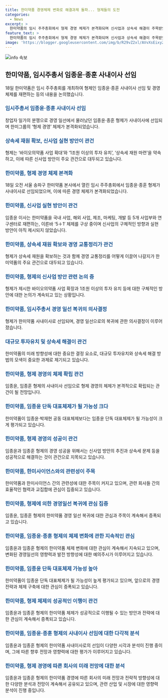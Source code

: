 ```yaml
---
title: 한미약품 경영체제 변화로 해결과제 돌파... 형제들의 도전
categories:
  - News
excerpt: >
  한미약품의 임시 주주총회에서 형제 경영 체제가 본격화되며 신사업과 상속세 해결이 주목받았다. 임종윤·종훈 형제의 사내이사 선임, 상속세 재원 확보, 신사업 실현 방안이 관건이다. 이에 따라 임종윤 이사는 바이오의약품 사업 확대와 상속세 재원 마련을 약속하고 있다. 향후 한미약품의 경영 방향과 형제 경영의 성패가 주목될 전망이다.
feature_text: >
  한미약품의 임시 주주총회에서 형제 경영 체제가 본격화되며 신사업과 상속세 해결이 주목받았다. 임종윤·종훈 형제의 사내이사 선임, 상속세 재원 확보, 신사업 실현 방안이 관건이다. 이에 따라 임종윤 이사는 바이오의약품 사업 확대와 상속세 재원 마련을 약속하고 있다. 향후 한미약품의 경영 방향과 형제 경영의 성패가 주목될 전망이다.
image: 'https://blogger.googleusercontent.com/img/b/R29vZ2xl/AVvXsEixyZcFfHzMRdzZMjFBmAUKJYCLCGyLL1o632UiGVXcaFdKo_bkvkuCioo0uUKlGfBVcT3P84aROyZIXSBEx3Aw5nCQ3pTgDom1WDC4m8eifvWiAmWEEVb4x6G_l8C0QH225ldMjyaFvpxGEBGNO37VmDTDMHGhJPq73UglMfDca1-0aw/s1600/blogspot.png'
---
```


<p><img src="https://blogger.googleusercontent.com/img/b/R29vZ2xl/AVvXsEixyZcFfHzMRdzZMjFBmAUKJYCLCGyLL1o632UiGVXcaFdKo_bkvkuCioo0uUKlGfBVcT3P84aROyZIXSBEx3Aw5nCQ3pTgDom1WDC4m8eifvWiAmWEEVb4x6G_l8C0QH225ldMjyaFvpxGEBGNO37VmDTDMHGhJPq73UglMfDca1-0aw/s1600/blogspot.png" alt="info 속보" /></p>

<h2 data-ke-size="size26">한미약품, 임시주총서 임종윤·종훈 사내이사 선임</h2>

<p data-ke-size="size16">18일 한미약품은 임시 주주총회를 개최하여 형제인 임종윤·종훈 사내이사 선임 및 경영 체제를 재편하는 등의 내용을 논의했습니다. </p>

<h3><b><span style="color: #1a5490;">임시주총서 임종윤·종훈 사내이사 선임</span></b></h3>

<p data-ke-size="size16">창업자 일가의 분쟁으로 경영 일선에서 물러났던 임종윤·종훈 형제가 사내이사에 선임되며 한미그룹의 ‘형제 경영’ 체제가 본격화되었습니다. </p>

<h3><b><span style="color: #1a5490;">상속세 재원 확보, 신사업 실현 방안이 관건</span></b></h3>

<p data-ke-size="size16">형제는 ‘바이오의약품 사업 확대’와 ‘1조원 이상의 투자 유치’, ‘상속세 재원 마련’을 약속하고, 이에 따른 신사업 방안이 주요 관건으로 대두되고 있습니다.</p>

<h3><b><span style="color: #1a5490;">한미약품, 형제 경영 체제 본격화</span></b></h3>

<p data-ke-size="size16">18일 오전 서울 송파구 한미약품 본사에서 열린 임시 주주총회에서 임종윤·종훈 형제가 사내이사로 선임되었으며, 이에 따른 경영 체제가 본격화되었습니다. </p>

<h3><b><span style="color: #1a5490;">한미약품, 신사업 실현 방안이 관건</span></b></h3>

<p data-ke-size="size16">임종윤 이사는 한미약품을 국내 사업, 해외 사업, 제조, 마케팅, 개발 등 5개 사업부와 연구센터로 재편하는, 이른바 ‘5＋1′ 체제를 구상 중이며 신사업의 구체적인 방향과 실현 방안이 아직 제시되지 않았습니다.</p>

<h3><b><span style="color: #1a5490;">한미약품, 상속세 재원 확보와 경영 교통정리가 관건</span></b></h3>

<p data-ke-size="size16">형제가 상속세 재원을 확보하는 것과 함께 경영 교통정리를 어떻게 이끌어 나갈지가 한미약품의 주요 관건으로 대두되고 있습니다.</p>

<h3><b><span style="color: #1a5490;">한미약품, 형제의 신사업 방안 관련 논의 중</span></b></h3>

<p data-ke-size="size16">형제가 제시한 바이오의약품 사업 확장과 1조원 이상의 투자 유치 등에 대한 구체적인 방안에 대한 논의가 계속되고 있는 상황입니다.</p>

<h3><b><span style="color: #1a5490;">한미약품, 임시주총서 경영 일선 복귀의 의사결정</span></b></h3>

<p data-ke-size="size16">형제가 한미약품 사내이사로 선임되며, 경영 일선으로의 복귀에 관한 의사결정이 이루어졌습니다. </p>

<h3><b><span style="color: #1a5490;">대규모 투자유치 및 상속세 해결이 관건</span></b></h3>

<p data-ke-size="size16">한미약품의 미래 방향성에 대한 중요한 결정 요소로, 대규모 투자유치와 상속세 해결 방법의 모색이 중요한 과제로 제기되고 있습니다.</p>

<h3><b><span style="color: #1a5490;">한미약품, 형제 경영의 체제 확립 관건</span></b></h3>

<p data-ke-size="size16">임종윤, 임종훈 형제의 사내이사 선임으로 형제 경영의 체제가 본격적으로 확립되는 관건이 될 전망입니다.</p>

<h3><b><span style="color: #1a5490;">한미약품, 임종윤 단독 대표체제가 될 가능성 크다</span></b></h3>

<p data-ke-size="size16">한미약품이 임종윤·박재현 공동 대표체제보다는 임종윤 단독 대표체제가 될 가능성이 크게 평가되고 있습니다.</p>

<h3><b><span style="color: #1a5490;">한미약품, 형제 경영의 성공이 관건</span></b></h3>

<p data-ke-size="size16">임종윤과 임종훈 형제의 경영 성공을 위해서는 신사업 방안의 추진과 상속세 문제 등을 성공적으로 해결하는 것이 관건으로 지목되고 있습니다.</p>

<h3><b><span style="color: #1a5490;">한미약품, 한미사이언스와의 관련성이 주목</span></b></h3>

<p data-ke-size="size16">한미약품과 한미사이언스 간의 관련성에 대한 주목이 커지고 있으며, 관련 회사들 간의 효율적인 협력과 교집합에 관심이 집중되고 있습니다.</p>

<h3><b><span style="color: #1a5490;">한미약품, 형제에 의한 경영일선 복귀에 관심 집중</span></b></h3>

<p data-ke-size="size16">임종윤, 임종훈 형제의 한미약품 경영 일선 복귀에 대한 관심과 주목이 계속해서 증폭되고 있습니다.</p>

<h3><b><span style="color: #1a5490;">한미약품, 임종윤·종훈 형제의 체제 변화에 관한 지속적인 관심</span></b></h3>

<p data-ke-size="size16">임종윤과 임종훈 형제의 한미약품 체제 변화에 대한 관심이 계속해서 지속되고 있으며, 변화된 경영일선의 영향력과 발전 방향성에 대한 예의주시가 이루어지고 있습니다.</p>

<h3><b><span style="color: #1a5490;">한미약품, 임종윤 단독 대표체제 가능성 높아</span></b></h3>

<p data-ke-size="size16">한미약품이 임종윤 단독 대표체제가 될 가능성이 높게 평가되고 있으며, 앞으로의 경영전략과 체제 구축에 대한 관심이 증폭되고 있습니다.</p>

<h3><b><span style="color: #1a5490;">한미약품, 형제 체제의 성공적인 이행이 관건</span></b></h3>

<p data-ke-size="size16">임종윤과 임종훈 형제의 한미약품 체제가 성공적으로 이행될 수 있는 방안과 전략에 대한 관심이 계속해서 증폭되고 있습니다.</p>

<h3><b><span style="color: #1a5490;">한미약품, 임종윤·종훈 형제의 사내이사 선임에 대한 다각적 분석</span></b></h3>

<p data-ke-size="size16">임종윤과 임종훈 형제의 한미약품 사내이사로의 선임이 다양한 시각과 분석이 진행 중이며, 그에 따른 향후 전망과 영향력에 대한 평가가 이루어지고 있습니다. </p>

<h3><b><span style="color: #1a5490;">한미약품, 형제 경영에 따른 회사의 미래 전망에 대한 분석</span></b></h3>

<p data-ke-size="size16">임종윤과 임종훈 형제의 한미약품 경영에 따른 회사의 미래 전망과 전략적 방향성에 대한 다양한 분석과 전망이 계속해서 공유되고 있으며, 관련 산업 및 시장에 대한 영향력 분석이 진행 중입니다.</p>

<p data-ke-size="size16">&nbsp;</p>

<p data-ke-size="size16">&nbsp;</p>

<p data-ke-size="size16">&nbsp;</p>

<p data-ke-size="size16">&nbsp;</p>

